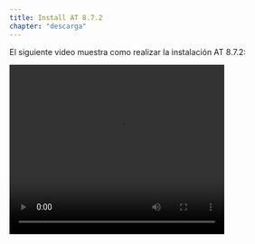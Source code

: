 ```yaml
---
title: Install AT 8.7.2
chapter: "descarga"
---
```


El siguiente video muestra como realizar la instalación AT 8.7.2:

<video width="380" height="300" controls> <source src="*" type="video/mp4"> Your browser does not support the video tag. </video>
